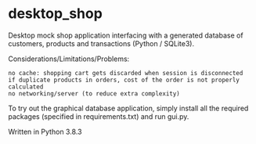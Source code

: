 # desktop_shop
Desktop mock shop application interfacing with a generated database of customers, products and transactions (Python / SQLite3).

Considerations/Limitations/Problems:

	no cache: shopping cart gets discarded when session is disconnected
	if duplicate products in orders, cost of the order is not properly calculated
	no networking/server (to reduce extra complexity)

To try out the graphical database application, simply install all the required packages (specified in requirements.txt) and run gui.py.

Written in Python 3.8.3